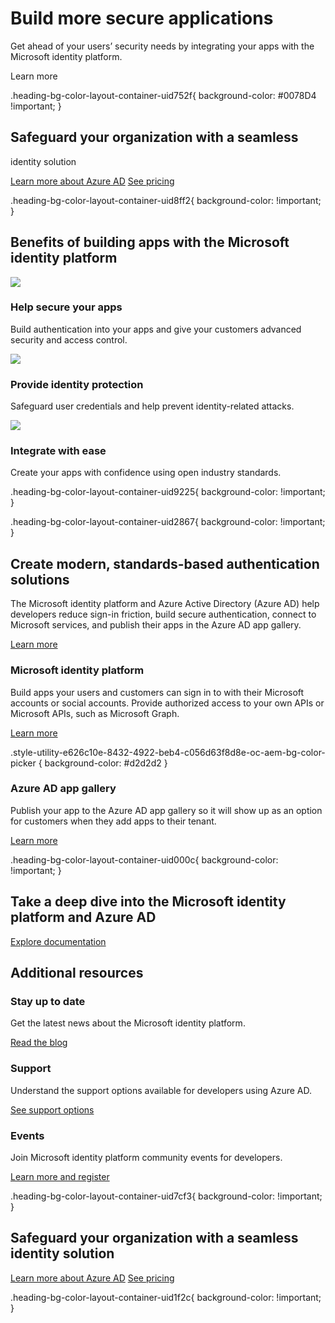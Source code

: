 # Build more secure applications

Get ahead of your users’ security needs by integrating your apps with the Microsoft identity platform.

Learn more

.heading-bg-color-layout-container-uid752f{ background-color: #0078D4 !important; }

## Safeguard your organization with a seamless  
identity solution

[Learn more about Azure AD](https://www.microsoft.com/en-us/security/business/identity-access/azure-active-directory) [See pricing](https://www.microsoft.com/en-us/security/business/identity-access/azure-active-directory-pricing)

.heading-bg-color-layout-container-uid8ff2{ background-color: !important; }

## Benefits of building apps with the Microsoft identity platform

![](https://cdn-dynmedia-1.microsoft.com/is/image/microsoftcorp/Icon_SecureApps_32x402x_RWyI57?resMode=sharp2&op_usm=1.5,0.65,15,0&wid=32&hei=40&qlt=100&fmt=png-alpha&fit=constrain)

### Help secure your apps

Build authentication into your apps and give your customers advanced security and access control.

![](https://cdn-dynmedia-1.microsoft.com/is/image/microsoftcorp/Icon_Identity_44x402x_RWyxDc?resMode=sharp2&op_usm=1.5,0.65,15,0&wid=50&hei=40&qlt=100&fmt=png-alpha&fit=constrain)

### Provide identity protection

Safeguard user credentials and help prevent identity-related attacks.

![](https://cdn-dynmedia-1.microsoft.com/is/image/microsoftcorp/Icon_Integrate_40x402x_RWyuXr?resMode=sharp2&op_usm=1.5,0.65,15,0&wid=40&hei=40&qlt=98&fmt=png-alpha&fit=constrain)

### Integrate with ease

Create your apps with confidence using open industry standards.

.heading-bg-color-layout-container-uid9225{ background-color: !important; }

.heading-bg-color-layout-container-uid2867{ background-color: !important; }

## Create modern, standards-based authentication solutions

The Microsoft identity platform and Azure Active Directory (Azure AD) help developers reduce sign-in friction, build secure authentication, connect to Microsoft services, and publish their apps in the Azure AD app gallery.

[Learn more](https://www.microsoft.com/en-us/security/business/identity-access/azure-active-directory)

### Microsoft identity platform

Build apps your users and customers can sign in to with their Microsoft accounts or social accounts. Provide authorized access to your own APIs or Microsoft APIs, such as Microsoft Graph.

[Learn more](https://www.microsoft.com/en-us/security/business/identity-access/azure-active-directory-microsoft-identity-management-platform)

.style-utility-e626c10e-8432-4922-beb4-c056d63f8d8e-oc-aem-bg-color-picker { background-color: #d2d2d2 }

### Azure AD app gallery

Publish your app to the Azure AD app gallery so it will show up as an option for customers when they add apps to their tenant.

[Learn more](https://www.microsoft.com/en-us/security/business/identity-access/azure-active-directory-integrated-apps)

.heading-bg-color-layout-container-uid000c{ background-color: !important; }

## Take a deep dive into the Microsoft identity platform and Azure AD

[Explore documentation](https://go.microsoft.com/fwlink/p/?LinkID=2123202&clcid=0x409&culture=en-us&country=us)

## Additional resources

### Stay up to date

Get the latest news about the Microsoft identity platform.

[Read the blog](https://go.microsoft.com/fwlink/p/?LinkID=2156213&clcid=0x409&culture=en-us&country=us)

### Support

Understand the support options available for developers using Azure AD.

[See support options](https://go.microsoft.com/fwlink/p/?LinkID=2156317&clcid=0x409&culture=en-us&country=us)

### Events

Join Microsoft identity platform community events for developers.

[Learn more and register](https://go.microsoft.com/fwlink/p/?LinkID=2156429&clcid=0x409&culture=en-us&country=us)

.heading-bg-color-layout-container-uid7cf3{ background-color: !important; }

## Safeguard your organization with a seamless identity solution  

[Learn more about Azure AD](https://www.microsoft.com/en-us/security/business/identity-access/azure-active-directory) [See pricing](https://www.microsoft.com/en-us/security/business/identity-access/azure-active-directory-pricing)

.heading-bg-color-layout-container-uid1f2c{ background-color: !important; }